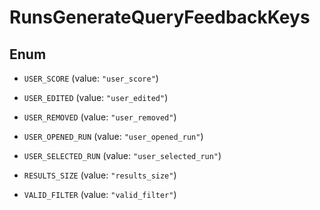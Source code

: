 

# RunsGenerateQueryFeedbackKeys

## Enum


* `USER_SCORE` (value: `"user_score"`)

* `USER_EDITED` (value: `"user_edited"`)

* `USER_REMOVED` (value: `"user_removed"`)

* `USER_OPENED_RUN` (value: `"user_opened_run"`)

* `USER_SELECTED_RUN` (value: `"user_selected_run"`)

* `RESULTS_SIZE` (value: `"results_size"`)

* `VALID_FILTER` (value: `"valid_filter"`)



